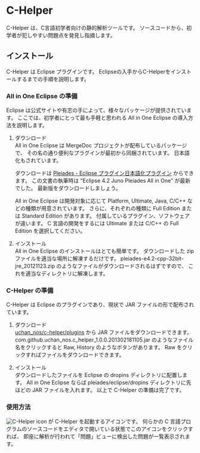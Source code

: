 # C-Helper
C-Helper は、C言語初学者向けの静的解析ツールです。
ソースコードから、初学者が犯しやすい問題点を発見し指摘します。

## インストール
C-Helper は Eclipse プラグインです。
Eclipseの入手からC-Helperをインストールするまでの手順を説明します。

### All in One Eclipse の準備
Eclipse は公式サイトや有志の手によって、様々なパッケージが提供されています。
ここでは、初学者にとって最も手軽と思われる All in One Eclipse の導入方法を説明します。

1. ダウンロード  
All in One Eclipse は MergeDoc プロジェクトが配布しているパッケージで、
その名の通り便利なプラグインが最初から同梱されています。
日本語化もされています。

    ダウンロードは [Pleiades - Eclipse プラグイン日本語化プラグイン](mergedoc.sourceforge.jp) からできます。
この文書の執筆時は "Eclipse 4.2 Juno Pleiades All in One" が最新でした。
最新版をダウンロードしましょう。

    All in One Eclipse は開発対象に応じて Platform, Ultimate, Java, C/C++ などの種類が用意されています。
さらに、それぞれの種類に Full Edition または Standard Edition があります。
付属しているプラグイン、ソフトウェアが違います。
C 言語の開発をするには Ultimate または C/C++ の Full Edition を選択してください。

2. インストール  
All in One Eclipse のインストールはとても簡単です。
ダウンロードした zip ファイルを適当な場所に解凍するだけです。
pleiades-e4.2-cpp-32bit-jre\_20121123.zip のようなファイルがダウンロードされるはずですので、
これを適当なディレクトリに解凍します。

### C-Helper の準備
C-Helper は Eclipse のプラグインであり、現状で JAR ファイルの形で配布されています。

1. ダウンロード  
[uchan\_nos/c-helper/plugins](https://github.com/uchan-nos/c-helper/tree/master/plugins)
から JAR ファイルをダウンロードできます。
com.github.uchan\_nos.c\_helper\_1.0.0.201302181105.jar のようなファイル名をクリックすると
Raw, History のようなボタンがあります。
Raw をクリックすればファイルをダウンロードできます。

2. インストール  
ダウンロードしたファイルを Eclipse の dropins ディレクトリに配置します。
All in One Eclipse ならば pleiades/eclipse/dropins ディレクトリに先ほどの JAR ファイルを入れます。
以上で C-Helper の準備は完了です。

### 使用方法
![C-Helper icon](https://github.com/uchan-nos/c-helper/raw/master/icons/analysis.png)
が C-Helper を起動するアイコンです。
何らかの C 言語プログラムのソースコードをエディタで開いている状態でこのアイコンをクリックすれば、
即座に解析が行われて「問題」ビューに検出した問題が一覧表示されます。
